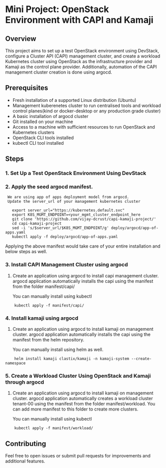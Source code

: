 # Mini Project: OpenStack Environment with CAPI and Kamaji
## Overview
This project aims to set up a test OpenStack environment using DevStack, configure a Cluster API (CAPI) management cluster, and create a workload Kubernetes cluster using OpenStack as the infrastructure provider and Kamaji as the control plane provider. Additionally, automation of the CAPI management cluster creation is done using argocd.
## Prerequisites
- Fresh installation of a supported Linux distribution (Ubuntu)
- Management kuberenetes cluster to run centralised tools and workload control planes(kind or docker-desktop or any production grade cluster)
- A basic installation of argocd cluster
- Git installed on your machine
- Access to a machine with sufficient resources to run OpenStack and Kubernetes clusters
- OpenStack CLI tools installed
- kubectl CLI tool installed 
## Steps
### 1. Set Up a Test OpenStack Environment Using DevStack
### 2. Apply the seed argocd manifest. 
     We are using app of apps deployment model from argocd. 
     Update the server_url of your management kubernetes cluster
```
   export server_url="https://kubernetes.default.svc" 
   export K8S_MGMT_ENDPOINT=<your_mgmt_cluster_endpoint_here
   git clone 'https://github.com/vijay-dcrust/capi-kamaji-project/'
   cd capi-kamaji-project
   sed -i 's/$server_url/$K8S_MGMT_ENDPOINT/g' deploy/argocd/app-of-apps.yaml
   kubectl apply -f deploy/argocd/app-of-apps.yaml
 ```
 Applying the above manifest would take care of your entire installation and below steps as well.
### 3. Install CAPI Management Cluster using argocd
1. Create an application using argocd to install capi management cluster.
   argocd application automatically installs the capi using the manifest from the folder manifest/capi/
   
   You can manually install using kubectl
```
    kubectl apply -f manifest/capi/
```    
### 4. Install kamaji using argocd  
1. Create an application using argocd to install kamaji on management cluster.
   argocd application automatically installs the capi using the manifest from the helm repository.
   
   You can manually install using helm as well.
```
    helm install kamaji clastix/kamaji -n kamaji-system --create-namespace
```
### 5. Create a Workload Cluster Using OpenStack and Kamaji through argocd
1. Create an application using argocd to install kamaji on management cluster.
   argocd application automatically creates a workload cluster tenant-00 using the manifest from the folder manifest/workload. You can add more manifest to this folder to create more clusters.
   
   You can manually install using kubectl
```
    kubectl apply -f manifest/workload/
```
## Contributing
Feel free to open issues or submit pull requests for improvements and additional features.
